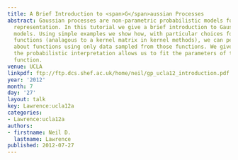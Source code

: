 ```yaml
---
title: A Brief Introduction to <span>G</span>aussian Processes
abstract: Gaussian processes are non-parametric probabilistic models for function
  representation. In this tutorial we give a brief introduction to Gaussian process
  models. Using simple examples we show how, with particular choices for covariance
  functions (analagous to a kernel matrix in kernel methods), we can perform inference
  about functions using only data sampled from those functions. We give overview how
  the probabilistic interpretation allows us to fit the parameters of the covariance
  function.
venue: UCLA
linkpdf: ftp://ftp.dcs.shef.ac.uk/home/neil/gp_ucla12_introduction.pdf
year: '2012'
month: 7
day: '27'
layout: talk
key: Lawrence:ucla12a
categories:
- Lawrence:ucla12a
authors:
- firstname: Neil D.
  lastname: Lawrence
published: 2012-07-27
---
```

